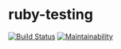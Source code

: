 # ruby-testing 
[![Build Status](https://travis-ci.org/krilek/ruby-testing.svg?branch=master)](https://travis-ci.org/krilek/ruby-testing)
[![Maintainability](https://api.codeclimate.com/v1/badges/364f5bbef971bc3b5558/maintainability)](https://codeclimate.com/github/krilek/ruby-testing/maintainability)